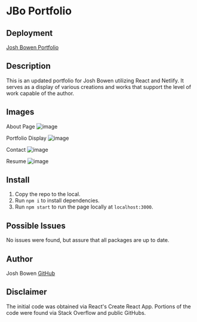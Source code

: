 # JBo Portfolio

## Deployment
[Josh Bowen Portfolio](https://tubular-lily-9f592a.netlify.app/#portfolio)

## Description
This is an updated portfolio for Josh Bowen utilizing React and Netlify. It serves as a display of various creations and works that support the level of work capable of the author.

## Images
About Page
![image](https://github.com/JBowen96/Reactive-Portfolio/assets/139276635/83fed624-28aa-41b1-a27e-3a9fedf7b4ea)

Portfolio Display
![image](https://github.com/JBowen96/Reactive-Portfolio/assets/139276635/c67deb0e-0345-4b61-a2d0-4d3cdfb635cb)

Contact
![image](https://github.com/JBowen96/Reactive-Portfolio/assets/139276635/e98c741b-88e6-45fb-8e8c-14f7b1cf2120)

Resume
![image](https://github.com/JBowen96/Reactive-Portfolio/assets/139276635/26a780be-c194-4564-98e0-8f57222841fa)

## Install
1. Copy the repo to the local.
2. Run `npm i` to install dependencies.
3. Run `npm start` to run the page locally at `localhost:3000`.

## Possible Issues
No issues were found, but assure that all packages are up to date.

## Author
Josh Bowen 
[GitHub](github.com/JBowen96)

## Disclaimer
The initial code was obtained via React's Create React App.
Portions of the code were found via Stack Overflow and public GitHubs.
